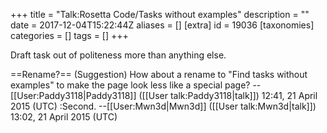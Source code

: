+++
title = "Talk:Rosetta Code/Tasks without examples"
description = ""
date = 2017-12-04T15:22:44Z
aliases = []
[extra]
id = 19036
[taxonomies]
categories = []
tags = []
+++

Draft task out of politeness more than anything else.

==Rename?==
(Suggestion) How about a rename to "Find tasks without examples" to make the page look less like a special page? --[[User:Paddy3118|Paddy3118]] ([[User talk:Paddy3118|talk]]) 12:41, 21 April 2015 (UTC)
:Second. --[[User:Mwn3d|Mwn3d]] ([[User talk:Mwn3d|talk]]) 13:02, 21 April 2015 (UTC)

